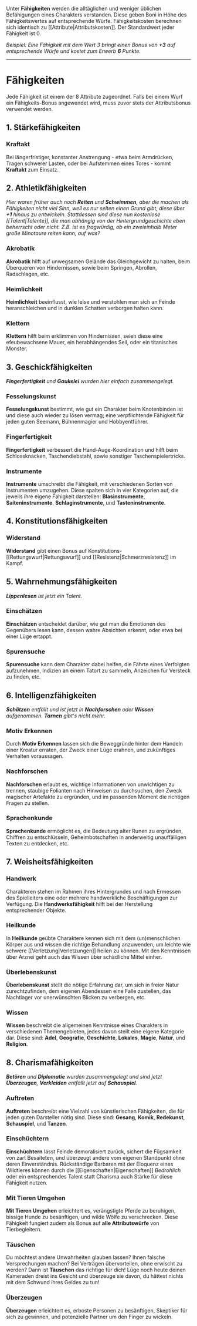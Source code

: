 Unter **Fähigkeiten** werden die alltäglichen und weniger üblichen Befähigungen eines Charakters verstanden. Diese geben Boni in Höhe des Fähigkeitswertes auf entsprechende Würfe.
Fähigkeitskosten berechnen sich identisch zu [[Attribute|Attributskosten]]. Der Standardwert jeder Fähigkeit ist 0.

*Beispiel: Eine Fähigkeit mit dem Wert 3 bringt einen Bonus von __+3__ auf entsprechende Würfe und kostet zum Erwerb __6__ Punkte.*

---

# Fähigkeiten
Jede Fähigkeit ist einem der 8 Attribute zugeordnet. Falls bei einem Wurf ein Fähigkeits-Bonus angewendet wird, muss zuvor stets der Attributsbonus verwendet werden.

## 1. Stärkefähigkeiten
### Kraftakt
Bei längerfristiger, konstanter Anstrengung - etwa beim Armdrücken, Tragen schwerer Lasten, oder bei Aufstemmen eines Tores - kommt **Kraftakt** zum Einsatz.

## 2. Athletikfähigkeiten
*Hier waren früher auch noch __Reiten__ und __Schwimmen__, aber die machen als Fähigkeiten nicht viel Sinn, weil es nur selten einen Grund gibt, diese über __+1__ hinaus zu entwickeln. Stattdessen sind diese nun kostenlose [[Talent|Talente]], die man abhängig von der Hintergrundgeschichte eben beherrscht oder nicht. Z.B. ist es fragwürdig, ob ein zweieinhalb Meter große Minotaure reiten kann; auf was?*
### Akrobatik
**Akrobatik** hilft auf unwegsamen Gelände das Gleichgewicht zu halten, beim Überqueren von Hindernissen, sowie beim Springen, Abrollen, Radschlagen,  etc.
### Heimlichkeit
**Heimlichkeit** beeinflusst, wie leise und verstohlen man sich an Feinde heranschleichen und in dunklen Schatten verborgen halten kann.
### Klettern
**Klettern** hilft beim erklimmen von Hindernissen, seien diese eine efeubewachsene Mauer, ein herabhängendes Seil, oder ein titanisches Monster.

## 3. Geschickfähigkeiten
*__Fingerfertigkeit__ und __Gaukelei__ wurden hier einfach zusammengelegt.*
### Fesselungskunst
**Fesselungskunst** bestimmt, wie gut ein Charakter beim Knotenbinden ist und diese auch wieder zu lösen vermag; eine verpflichtende Fähigkeit für jeden guten Seemann, Bühnenmagier und Hobbyentführer.
### Fingerfertigkeit
**Fingerfertigkeit** verbessert die Hand-Auge-Koordination und hilft beim Schlossknacken, Taschendiebstahl, sowie sonstiger Taschenspielertricks.
### Instrumente
**Instrumente** umschreibt die Fähigkeit, mit verschiedenen Sorten von Instrumenten umzugehen. Diese spalten sich in vier Kategorien auf, die jeweils ihre eigene Fähigkeit darstellen: **Blasinstrumente**, **Saiteninstrumente**, **Schlaginstrumente**, und **Tasteninstrumente**.

## 4. Konstitutionsfähigkeiten
### Widerstand
**Widerstand** gibt einen Bonus auf Konstitutions-[[Rettungswurf|Rettungswurf]] und [[Resistenz|Schmerzresistenz]] im Kampf.

## 5. Wahrnehmungsfähigkeiten
*__Lippenlesen__ ist jetzt ein Talent.*
### Einschätzen
**Einschätzen** entscheidet darüber, wie gut man die Emotionen des Gegenübers lesen kann, dessen wahre Absichten erkennt, oder etwa bei einer Lüge ertappt.
### Spurensuche
**Spurensuche** kann dem Charakter dabei helfen, die Fährte eines Verfolgten aufzunehmen, Indizien an einem Tatort zu sammeln, Anzeichen für Versteck zu finden, etc.

## 6. Intelligenzfähigkeiten
*__Schätzen__ entfällt und ist jetzt in __Nachforschen__ oder __Wissen__ aufgenommen. __Tarnen__ gibt's nicht mehr.*
### Motiv Erkennen
Durch **Motiv Erkennen** lassen sich die Beweggründe hinter dem Handeln einer Kreatur erraten, der Zweck einer Lüge erahnen, und zukünftiges Verhalten voraussagen.
### Nachforschen
**Nachforschen** erlaubt es, wichtige Informationen von unwichtigen zu trennen, staubige Folianten nach Hinweisen zu durchsuchen, den Zweck magischer Artefakte zu ergründen, und im passenden Moment die richtigen Fragen zu stellen.
### Sprachenkunde
**Sprachenkunde** ermöglicht es, die Bedeutung alter Runen zu ergründen, Chiffren zu entschlüsseln, Geheimbotschaften in anderweitig unauffälligen Texten zu entdecken, etc.

## 7. Weisheitsfähigkeiten
### Handwerk
Charakteren stehen im Rahmen ihres Hintergrundes und nach Ermessen des Spielleiters eine oder mehrere handwerkliche Beschäftigungen zur Verfügung. Die **Handwerksfähigkeit** hilft bei der Herstellung entsprechender Objekte.
### Heilkunde
In **Heilkunde** geübte Charaktere kennen sich mit dem (un)menschlichen Körper aus und wissen die richtige Behandlung anzuwenden, um leichte wie schwere [[Verletzung|Verletzungen]] heilen zu können. Mit den Kenntnissen über Arznei geht auch das Wissen über schädliche Mittel einher.
### Überlebenskunst
**Überlebenskunst** stellt die nötige Erfahrung dar, um sich in freier Natur zurechtzufinden, dem eigenen Abendessen eine Falle zustellen, das Nachtlager vor unerwünschten Blicken zu verbergen, etc.
### Wissen
**Wissen** beschreibt die allgemeinen Kenntnisse eines Charakters in verschiedenen Themengebieten, jedes davon stellt eine eigene Kategorie dar. Diese sind: **Adel**, **Geografie**, **Geschichte**, **Lokales**, **Magie**, **Natur**, und **Religion**.

## 8. Charismafähigkeiten
*__Betören__ und __Diplomatie__ wurden zusammengelegt und sind jetzt __Überzeugen__, __Verkleiden__ entfällt jetzt auf __Schauspiel__.*
### Auftreten
**Auftreten** beschreibt eine Vielzahl von künstlerischen Fähigkeiten, die für jeden guten Darsteller nötig sind. Diese sind: **Gesang**, **Komik**, **Redekunst**, **Schauspiel**, und **Tanzen**.
### Einschüchtern
**Einschüchtern** lässt Feinde demoralisiert zurück, sichert die Fügsamkeit von zart Besaiteten, und überzeugt andere vom eigenen Standpunkt ohne deren Einverständnis. Rückständige Barbaren mit der Eloquenz eines Wildtieres können durch die [[Eigenschaften|Eigenschaften]] *Bedrohlich* oder ein entsprechendes Talent statt Charisma auch Stärke für diese Fähigkeit nutzen.
### Mit Tieren Umgehen
**Mit Tieren Umgehen** erleichtert es, verängstigte Pferde zu beruhigen, bissige Hunde zu besänftigen, und wilde Wölfe zu verschrecken. Diese Fähigkeit fungiert zudem als Bonus auf **alle Attributswürfe** von Tierbegleitern.
### Täuschen
Du möchtest andere Unwahrheiten glauben lassen? Ihnen falsche Versprechungen machen? Bei Verträgen übervorteilen, ohne erwischt zu werden? Dann ist **Täuschen** das richtige für dich! Lüge noch heute deinen Kameraden dreist ins Gesicht und überzeuge sie davon, du hättest nichts mit dem Schwund ihres Geldes zu tun!
### Überzeugen
**Überzeugen** erleichtert es, erboste Personen zu besänftigen, Skeptiker für sich zu gewinnen, und potenzielle Partner um den Finger zu wickeln.


